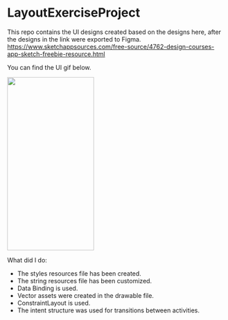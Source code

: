 # LayoutExerciseProject

This repo contains the UI designs created based on the designs here, after the designs in the link were exported to Figma.
https://www.sketchappsources.com/free-source/4762-design-courses-app-sketch-freebie-resource.html

You can find the UI gif below.

<img src="https://github.com/pelsinkaplan/Upschool-Progress/blob/main/Projects/LayoutExerciseProject/ProjectGif.gif" width="200" height="400">

What did I do:

- The styles resources file has been created.
- The string resources file has been customized.
- Data Binding is used.
- Vector assets were created in the drawable file.
- ConstraintLayout is used.
- The intent structure was used for transitions between activities.
